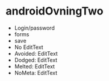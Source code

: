 # androidOvningTwo

- Login/password
- forms
- save
- No EditText
- Avoided: EditText
- Dodged: EditText
- Melted: EditText
- NoMeta: EditText